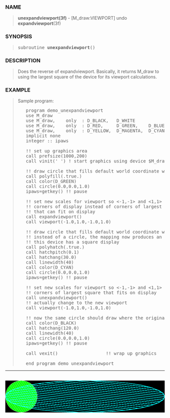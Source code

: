 <?
<body>
  <a name="top" id="top"></a>
  <div id="Container">
    <div id="Content">
      <div class="c410">
      </div><a name="0"></a>
      <h3><a name="0">NAME</a></h3>
      <blockquote>
        <b>unexpandviewport(3f)</b> - [M_draw:VIEWPORT] undo <b>expandviewport</b>(3f) <b></b>
      </blockquote><a name="contents" id="contents"></a>
      <h3><a name="4">SYNOPSIS</a></h3>
      <blockquote>
        <pre>
subroutine <b>unexpandviewport</b>()
</pre>
      </blockquote><a name="2"></a>
      <h3><a name="2">DESCRIPTION</a></h3>
      <blockquote>
        <p>Does the reverse of expandviewport. Basically, it returns M_draw to using the largest square of the device for its viewport calculations.</p>
      </blockquote><a name="3"></a>
      <h3><a name="3">EXAMPLE</a></h3>
      <blockquote>
        Sample program:
        <pre>
   program demo_unexpandviewport
   use M_draw
   use M_draw,    only  : D_BLACK,   D_WHITE
   use M_draw,    only  : D_RED,     D_GREEN,    D_BLUE
   use M_draw,    only  : D_YELLOW,  D_MAGENTA,  D_CYAN
   implicit none
   integer :: ipaws
<br />   !! set up graphics area
   call prefsize(1000,200)
   call vinit(' ') ! start graphics using device $M_draw_DEVICE
<br />   !! draw circle that fills default world coordinate window
   call polyfill(.true.)
   call color(D_GREEN)
   call circle(0.0,0.0,1.0)
   ipaws=getkey() !! pause
<br />   !! set new scales for viewport so &lt;-1,-1&gt; and &lt;1,1&gt; are at
   !! corners of display instead of corners of largest square
   !! that can fit on display
   call expandviewport()
   call viewport(-1.0,1.0,-1.0,1.0)
<br />   !! draw circle that fills default world coordinate window again
   !! instead of a circle, the mapping now produces an ellipse unless
   !! this device has a square display
   call polyhatch(.true.)
   call hatchpitch(0.1)
   call hatchang(30.0)
   call linewidth(40)
   call color(D_CYAN)
   call circle(0.0,0.0,1.0)
   ipaws=getkey() !! pause
<br />   !! set new scales for viewport so &lt;-1,-1&gt; and &lt;1,1&gt; are at
   !! corners of largest square that fits on display
   call unexpandviewport()
   !! actually change to the new viewport
   call viewport(-1.0,1.0,-1.0,1.0)
<br />   !! now the same circle should draw where the original one did
   call color(D_BLACK)
   call hatchang(120.0)
   call linewidth(40)
   call circle(0.0,0.0,1.0)
   ipaws=getkey() !! pause
<br />   call vexit()                  !! wrap up graphics
<br />   end program demo_unexpandviewport
</pre>
      </blockquote>
      <hr />
      <br />
      <div class="c410"><img src="../images/unexpandviewport.3m_draw.gif" /></div>
    </div>
  </div>
</body>
